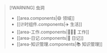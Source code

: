 > [!WARNING] 虫洞
> - [[area.components|😄 领域]]
> - [[计时组件.components|✈️ 生活]]
> - [[area-工作.components|🏃🏻‍♀️ 工作]]
> - [[area-日记.components|📅 日记]]
> - [[area-知识管理.components|📚 知识管理]]
